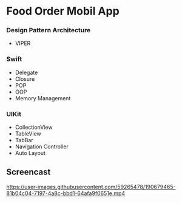 # Food Order Mobil App



### Design Pattern Architecture
  - VIPER 
  
### Swift
  - Delegate
  - Closure
  - POP
  - OOP
  - Memory Management
  
### UIKit
  - CollectionView
  - TableView
  - TabBar
  - Navigation Controller
  - Auto Layout
  
  

## Screencast
https://user-images.githubusercontent.com/59265478/190679465-81b04c04-7197-4a8c-bbd1-64afa9f0651e.mp4

